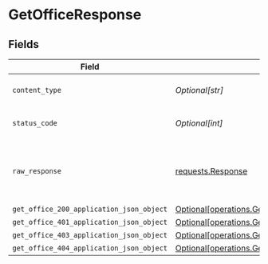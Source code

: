 # GetOfficeResponse


## Fields

| Field                                                                                                          | Type                                                                                                           | Required                                                                                                       | Description                                                                                                    |
| -------------------------------------------------------------------------------------------------------------- | -------------------------------------------------------------------------------------------------------------- | -------------------------------------------------------------------------------------------------------------- | -------------------------------------------------------------------------------------------------------------- |
| `content_type`                                                                                                 | *Optional[str]*                                                                                                | :heavy_check_mark:                                                                                             | HTTP response content type for this operation                                                                  |
| `status_code`                                                                                                  | *Optional[int]*                                                                                                | :heavy_check_mark:                                                                                             | HTTP response status code for this operation                                                                   |
| `raw_response`                                                                                                 | [requests.Response](https://requests.readthedocs.io/en/latest/api/#requests.Response)                          | :heavy_minus_sign:                                                                                             | Raw HTTP response; suitable for custom response parsing                                                        |
| `get_office_200_application_json_object`                                                                       | [Optional[operations.GetOffice200ApplicationJSON]](undefined/models/operations/getoffice200applicationjson.md) | :heavy_minus_sign:                                                                                             | OK                                                                                                             |
| `get_office_401_application_json_object`                                                                       | [Optional[operations.GetOffice401ApplicationJSON]](undefined/models/operations/getoffice401applicationjson.md) | :heavy_minus_sign:                                                                                             | Unauthenticated                                                                                                |
| `get_office_403_application_json_object`                                                                       | [Optional[operations.GetOffice403ApplicationJSON]](undefined/models/operations/getoffice403applicationjson.md) | :heavy_minus_sign:                                                                                             | Forbidden                                                                                                      |
| `get_office_404_application_json_object`                                                                       | [Optional[operations.GetOffice404ApplicationJSON]](undefined/models/operations/getoffice404applicationjson.md) | :heavy_minus_sign:                                                                                             | Not Found                                                                                                      |